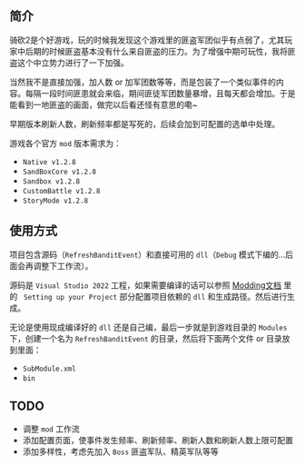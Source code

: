 ## 简介

骑砍2是个好游戏，玩的时候我发现这个游戏里的匪盗军团似乎有点弱了，尤其玩家中后期的时候匪盗基本没有什么来自匪盗的压力。为了增强中期可玩性，我将匪盗这个中立势力进行了一下加强。

当然我不是直接加强，加人数 or 加军团数等等，而是包装了一个类似事件的内容。每隔一段时间匪患就会来临，期间匪徒军团数量暴增，且每天都会增加。于是能看到一地匪盗的画面，做完以后看还怪有意思的嘞~

早期版本刷新人数，刷新频率都是写死的，后续会加到可配置的选单中处理。

游戏各个官方 `mod` 版本需求为：

- `Native v1.2.8`
- `SandBoxCore v1.2.8`
- `Sandbox v1.2.8`
- `CustomBattle v1.2.8`
- `StoryMode v1.2.8`



## 使用方式

项目包含源码（`RefreshBanditEvent`）和直接可用的 `dll`（`Debug` 模式下编的...后面会再调整下工作流）。

源码是 `Visual Studio 2022` 工程，如果需要编译的话可以参照 [Modding文档](https://docs.bannerlordmodding.com/_tutorials/basic-csharp-mod.html#preparation) 里的 ` Setting up your Project` 部分配置项目依赖的 `dll` 和生成路径。然后进行生成。

无论是使用现成编译好的 `dll` 还是自己编，最后一步就是到游戏目录的 `Modules` 下，创建一个名为 `RefreshBanditEvent` 的目录，然后将下面两个文件 or 目录放到里面：

- `SubModule.xml`
- `bin`



## TODO

- 调整 `mod` 工作流
- 添加配置页面，使事件发生频率、刷新频率、刷新人数和刷新人数上限可配置
- 添加多样性，考虑先加入 `Boss` 匪盗军队、精英军队等等
